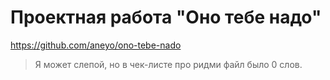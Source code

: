 # Проектная работа "Оно тебе надо"

https://github.com/aneyo/ono-tebe-nado

> Я может слепой, но в чек-листе про ридми файл было 0 слов.
